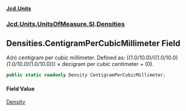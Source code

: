 #### [Jcd.Units](index.md 'index')
### [Jcd.Units.UnitsOfMeasure.SI](Jcd.Units.UnitsOfMeasure.SI.md 'Jcd.Units.UnitsOfMeasure.SI').[Densities](Densities.md 'Jcd.Units.UnitsOfMeasure.SI.Densities')

## Densities.CentigramPerCubicMillimeter Field

A(n) centigram per cubic millimeter. Defined as: ((1.0/10.0)/((1.0/10.0)*(1.0/10.0)*(1.0/10.0))) × decigram per cubic centimeter + (0).

```csharp
public static readonly Density CentigramPerCubicMillimeter;
```

#### Field Value
[Density](Density.md 'Jcd.Units.UnitTypes.Density')